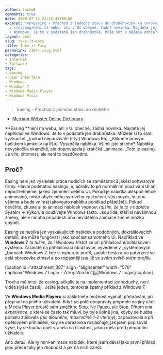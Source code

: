 ```yaml
---
author: JackuB
comments: true
date: 2009-07-12 22:28:41+00:00
excerpt: "<p>Easing - Přechod z jednoho stavu do druhého</p> \n \n<p><strong>Easing\
  \ </strong>není na webu, ani v UI obecně, žádná novinka. Najdete jej například ve\
  \ Windows. Je to v podstatě jen drobnůstka. Může být k něčemu dobrá?</p>"
layout: post
slug: take-it-easy
title: Take it Easy
permalink: /384-:slug.html
categories:
- Internet
- Software
tags:
- easing
- User interface
- Windows
- Windows 7
- Windows Media Player
- Windows Vista
---
```


> Easing - Přechod z jednoho stavu do druhého
- [Merriam-Webster Online Dictionary](http://www.merriam-webster.com/dictionary/easing)


**Easing **není na webu, ani v UI obecně, žádná novinka. Najdete jej například ve Windows. Je to v podstatě jen drobnůstka. Můžete si to sami vyzkoušet _(pokud nepoužíváte (styl) Windows 95). _Klikněte pravým tlačítkem kamkoliv na lištu. Vyskočila nabídka. Všimli jste si toho? Nabídka nevyskočila okamžitě, ale doprovázela ji kratičká _animace. _Toto je easing. Já vím, pitomost, ale není to bezdůvodné.


## Proč?


Easing není jen výsledek práce nudících se zaměstatnců jakési softwarové firmy. Hlavní podstatou easingu je, ačkoliv to při normálním používání UI ani nepostřehneme, jakési zjemnění celého UI. Pokud je nabídka alespoň lehce animovaná, místo obyčejného syrového _vyskočení_, váš mozek, si toho všimne a bude vnímat takovouto nabídku poněkud přátelštěji. Pokud nevěříte, zkuste si to animaci nabídek vypnout _(tuším, že je to v nabídce Systém -> Výkon)_ a používejte Windows takto. Jsou lidé, kteří si nevšimnou změny, ale v mnoha případech ona neviditelná animace začne mozku chybět.

Easing se netýká jen vyskakujících nabídek a podobných, dokrášlovacích detailů, ale může fungovat i jako součást samotného UI. Například ve **Windows 7** _(a tuším, že i Windows Vista)_ se při přihlašování/odhlašování systému. Začínáte na přihlašovací obrazovce, vyvedené v _systémových _barvách Windows 7, kde si vyberete profil, zadáte heslo a po potvrzení se celá obrazovka ztmaví a po rozjasněji jste již ve _svém světě-svém profilu._

[caption id="attachment_387" align="aligncenter" width="570" caption="Windows 7 Login - Zdroj: Win7.in"]![Windows 7 Login](http://jedenbod.cz/wp-content/uploads/2009/07/windows7build7057login-570x375.jpg)[/caption]

Trochu mě mrzí, že easing, ačkoliv je na implementaci jednoduchý, není vidět/slyšet častěji. Ještě jeden, tentokrát špatný příklad z Windows 7.

Ve **Windows Media Playeru** si zaškrtnete možnost vypnutí přehrávání, při přepnutí na jiného uživatele. Když se poté doopravdy přepnete na jiný účet a Media Player prostě sám zmáčkne Stop. Ne Pauzu, ale Stop. Přitom ona _experience_, o které se často tak mluví, by byla úplně jiná, kdyby se hudba pomalu ztišovala _(nic dlouhého, maximálně 1-2 vteřiny_), zapauzovala a při opětovném přihlášení, kdy se obrazovka rozjasňuje, jak jsem popisoval výše, by se hudba opět vracela na hlasitost, jakou měla před přepnutím uživatele.

Ano _detail_. Ale ty mini-animace nabídek, které jsem dával jako první příklad, jsou přece taky jen drobnost a jak na nich záleží.
